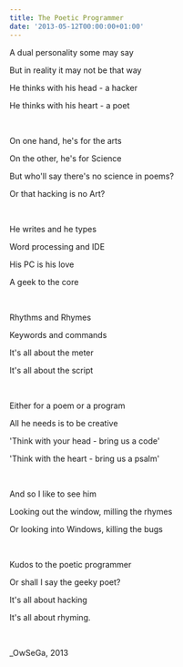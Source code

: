 ```yaml
---
title: The Poetic Programmer
date: '2013-05-12T00:00:00+01:00'
---
```

A dual personality some may say

But in reality it may not be that way

He thinks with his head - a hacker

He thinks with his heart - a poet

<br/>

On one hand, he's for the arts

On the other, he's for Science

But who'll say there's no science in poems?

Or that hacking is no Art?

<br/>

He writes and he types

Word processing and IDE

His PC is his love

A geek to the core

<br/>

Rhythms and Rhymes

Keywords and commands

It's all about the meter

It's all about the script

<br/>

Either for a poem or a program

All he needs is to be creative

'Think with your head - bring us a code'

'Think with the heart - bring us a psalm'

<br/>

And so I like to see him

Looking out the window, milling the rhymes

Or looking into Windows, killing the bugs

<br/>

Kudos to the poetic programmer

Or shall I say the geeky poet?

It's all about hacking

It's all about rhyming.

<br/>

_OwSeGa, 2013
